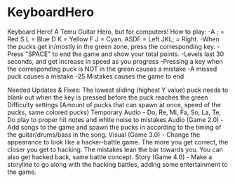 # KeyboardHero
Keyboard Hero! A Temu Guitar Hero, but for computers!
How to play: 
  -A ; = Red  S L = Blue D K = Yellow F J = Cyan. ASDF = Left  JKL; = Right.
  -When the pucks get in/mostly in the green zone, press the corresponding key.
  -Press "SPACE" to end the game and show your total points.
  -Levels last 30 seconds, and get increase in speed as you progress
  -Pressing a key when the corresponding puck is NOT in the green causes a mistake
  -A missed puck causes a mistake
  -25 Mistakes causes the game to end

Needed Updates & Fixes:
The lowest sliding (highest Y value) puck needs to blank out when the key is pressed before the puck reaches the green
Difficulty settings (Amount of pucks that can spawn at once, speed of the pucks, same colored pucks)
Temporary Audio - Do, Re, Mi, Fa, So, La, Te, Do play to proper hit notes and white noise to mistakes
Audio (Game 2.0) - Add songs to the game and spawn the pucks in according to the timing of the guitar/drums/bass in the song.
Visual (Game 3.0) - Change the appearance to look like a hacker-battle game. The more you get correct, the closer you get to hacking. The mistakes lean the bar towards you. You can also get hacked back, same battle concept.
Story (Game 4.0) - Make a storyline to go along with the hacking battles, adding some entertainment to the game.
